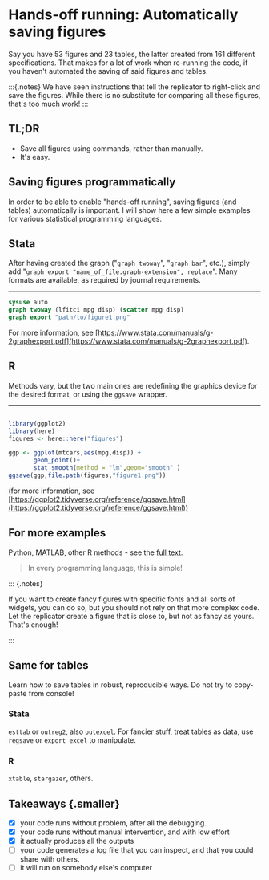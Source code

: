 # Hands-off running: Automatically saving figures

Say you have 53 figures and 23 tables, the latter created from 161 different specifications. That makes for a lot of work when re-running the code, if you haven't automated the saving of said figures and tables. 


:::{.notes}
We have seen instructions that tell the replicator to right-click and save the figures. While there is no substitute for comparing all these figures, that's too much work!
:::

## TL;DR

- Save all figures using commands, rather than manually.
- It's easy.

## Saving figures programmatically

In order to be able to enable "hands-off running", saving figures (and tables) automatically is important. I will show here a few simple examples for various statistical programming languages. 




## Stata

After having created the graph ("`graph twoway`", "`graph bar`", etc.), simply add "`graph export "name_of_file.graph-extension", replace`". Many formats are available, as required by journal requirements. 

---

```stata
sysuse auto
graph twoway (lfitci mpg disp) (scatter mpg disp)
graph export "path/to/figure1.png"
```

For more information, see [https://www.stata.com/manuals/g-2graphexport.pdf](https://www.stata.com/manuals/g-2graphexport.pdf).


## R

Methods vary, but the two main ones are redefining the graphics device for the desired format, or using the `ggsave` wrapper. 

---

```r

library(ggplot2)
library(here)
figures <- here::here("figures")

ggp <- ggplot(mtcars,aes(mpg,disp)) + 
       geom_point()+ 
       stat_smooth(method = "lm",geom="smooth" )
ggsave(ggp,file.path(figures,"figure1.png"))
```

(for more information, see [https://ggplot2.tidyverse.org/reference/ggsave.html](https://ggplot2.tidyverse.org/reference/ggsave.html))

## For more examples

Python, MATLAB, other R methods - see the [full text](https://larsvilhuber.github.io/self-checking-reproducibility/03-automatically_saving_figures.html).

> In every programming language, this is simple!

::: {.notes}

If you want to create fancy figures with specific fonts and all sorts of widgets, you can do so, but you should not rely on that more complex code. Let the replicator create a figure that is close to, but not as fancy as yours. That's enough!

:::

## Same for tables

Learn how to save tables in robust, reproducible ways. Do not try to copy-paste from console!

### Stata

`esttab` or `outreg2`, also `putexcel`. For fancier stuff, treat tables as data, use `regsave` or `export excel` to manipulate.

### R

`xtable`,  `stargazer`, others. 


## Takeaways {.smaller}


- [x]  your code runs without problem, after all the debugging.
- [x] your code runs without manual intervention, and with low effort
- [x] it actually produces all the outputs
- [ ] your code generates a log file that you can inspect, and that you could share with others.
- [ ] it will run on somebody else's computer
